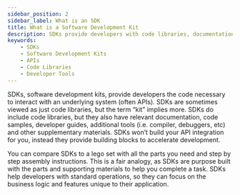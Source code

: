```yaml
---
sidebar_position: 2
sidebar_label: What is an SDK
title: What is a Software Development Kit
description: SDKs provide developers with code libraries, documentation, tools and more to get apps built faster. Think of it as a LEGO set--all the pieces you need for assembly, along with instructions.
keywords: 
    - SDKs
    - Software Development Kits
    - APIs
    - Code Libraries
    - Developer Tools
---
```


SDKs, software development kits, provide developers the code necessary to interact with an underlying system (often APIs). SDKs are sometimes viewed as just code libraries, but the term “kit” implies more. SDKs do include code libraries, but they also have relevant documentation, code samples, developer guides, additional tools (i.e. compiler, debuggers, etc) and other supplementary materials. SDKs won’t build your API integration for you, instead they provide building blocks to accelerate development.

You can compare SDKs to a lego set with all the parts you need and step by step assembly instructions. This is a fair analogy, as SDKs are purpose built with the parts and supporting materials to help you complete a task. SDKs help developers with standard operations, so they can focus on the business logic and features unique to their application. 